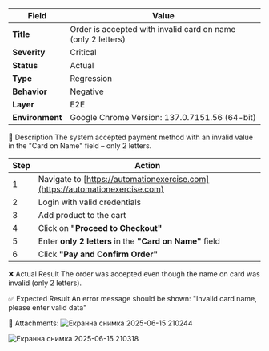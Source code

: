 | Field           | Value                                                        |
| --------------- | ------------------------------------------------------------ |
| **Title**       | Order is accepted with invalid card on name (only 2 letters) |
| **Severity**    | Critical                                                     |
| **Status**      | Actual                                                       |
| **Type**        | Regression                                                   |
| **Behavior**    | Negative                                                     |
| **Layer**       | E2E                                                          |
| **Environment** | Google Chrome Version: 137.0.7151.56 (64-bit)                |

📝 Description
The system accepted payment method with an invalid value in the "Card on Name" field – only 2 letters.


| Step | Action                                                                       |
| ---- | ---------------------------------------------------------------------------- |
| 1    | Navigate to [https://automationexercise.com](https://automationexercise.com) |
| 2    | Login with valid credentials                                                 |
| 3    | Add product to the cart                                                      |
| 4    | Click on **"Proceed to Checkout"**                                           |
| 5    | Enter **only 2 letters** in the **"Card on Name"** field                     |
| 6    | Click **"Pay and Confirm Order"**                                            |

❌ Actual Result
The order was accepted even though the name on card was invalid (only 2 letters).

✅ Expected Result
An error message should be shown:
"Invalid card name, please enter valid data"

📸 Attachments: 
![Екранна снимка 2025-06-15 210244](https://github.com/user-attachments/assets/a26b2581-02d3-4c33-a4c3-57c239787a90)

![Екранна снимка 2025-06-15 210318](https://github.com/user-attachments/assets/daa9fe65-46f2-4fef-b4dc-1a2cde5238cb)
